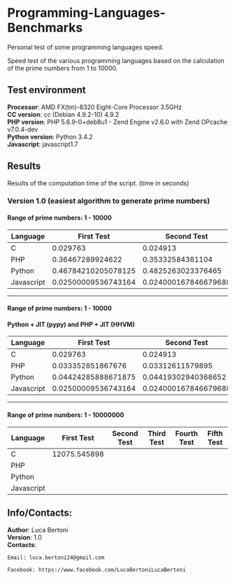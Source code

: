 # Programming-Languages-Benchmarks
Personal test of some programming languages speed.

Speed test of the various programming languages based on the calculation of the prime numbers from 1 to 10000.

## Test environment
**Processor**: AMD FX(tm)-8320 Eight-Core Processor 3.5GHz  
**CC version**: cc (Debian 4.9.2-10) 4.9.2  
**PHP version**: PHP 5.6.9-0+deb8u1 - Zend Engine v2.6.0 with Zend OPcache v7.0.4-dev  
**Python version**: Python 3.4.2  
**Javascript**: javascript1.7  

## Results  
Results of the computation time of the script. (time in seconds)

### Version 1.0 (easiest algorithm to generate prime numbers)  
#### Range of prime numbers: 1 - 10000  
Language | First Test | Second Test | Third Test | Fourth Test | Fifth Test
------------- | ------------- | ------------- | ------------- | ------------- | -------------
C | 0.029763 | 0.024913 | 0.027303 | 0.027144 | 0.024879 |
PHP | 0.36467289924622 | 0.35332584381104 | 0.35406494140625 | 0.34508109092712 | 0.34915208816528
Python | 0.46784210205078125 | 0.4825263023376465 | 0.4931008815765381 | 0.4678316116333008 | 0.4692656993865967
Javascript | 0.02500009536743164 | 0.024000167846679688 | 0.029999971389770508 | 0.026000022888183594 | 0.023999929428100586

- - - - - - - - - - - - - - - - - - - -

#### Range of prime numbers: 1 - 10000
#### Python + JIT (pypy) and PHP + JIT (HHVM)  
Language | First Test | Second Test | Third Test | Fourth Test | Fifth Test
------------- | ------------- | ------------- | ------------- | ------------- | -------------
C | 0.029763 | 0.024913 | 0.027303 | 0.027144 | 0.024879 |
PHP | 0.033352851867676 | 0.03312611579895 | 0.032805919647217 | 0.032999992370605 | 0.033019065856934
Python | 0.04424285888671875 | 0.04419302940368652 | 0.04280281066894531 | 044428110122680664 | 0.04435586929321289
Javascript | 0.02500009536743164 | 0.024000167846679688 | 0.029999971389770508 | 0.026000022888183594 | 0.023999929428100586

- - - - - - - - - - - - - - - - - - - -

#### Range of prime numbers: 1 - 10000000
Language | First Test | Second Test | Third Test | Fourth Test | Fifth Test
------------- | ------------- | ------------- | ------------- | ------------- | -------------
C | 12075.545898 |  |  |  |  |
PHP |  |  |  |  | 
Python |  |  |  |  | 
Javascript |  |  |  |  | 

## Info/Contacts:
**Author**: Luca Bertoni  
**Version**: 1.0  
**Contacts**:  

	Email: luca.bertoni24@gmail.com

	Facebook: https://www.facebook.com/LucaBertoniLucaBertoni

